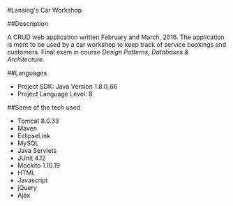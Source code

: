 #Lansing's Car Workshop

##Description

A CRUD web application written February and March, 2016.
The application is ment to be used by a car workshop to keep track of service bookings and customers.
Final exam in course *Design Patterns, Databases & Architecture*.

##Languages
* Project SDK: Java Version 1.8.0_66
* Project Language Level: 8

##Some of the tech used
* Tomcat 8.0.33
* Maven
* EclipseLink
* MySQL
* Java Servlets
* JUnit 4.12
* Mockito 1.10.19
* HTML
* Javascript
* jQuery
* Ajax
